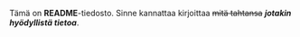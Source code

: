 Tämä on **README**-tiedosto. Sinne kannattaa kirjoittaa ~~mitä tahtansa~~ ***jotakin hyödyllistä tietoa***.